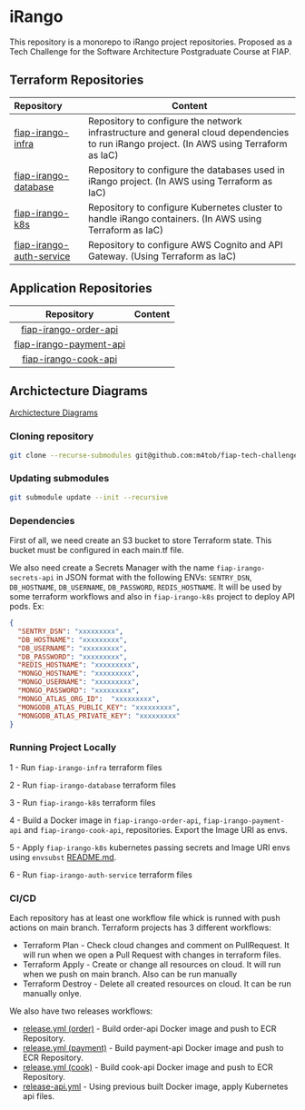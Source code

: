# iRango

This repository is a monorepo to iRango project repositories. Proposed as a Tech Challenge for the Software Architecture Postgraduate Course at FIAP.

## Terraform Repositories
| Repository | Content |
| :---   | --- |
| [fiap-irango-infra](https://github.com/FIAP-Tech-Challenge-53/fiap-irango-infra) | Repository to configure the network infrastructure and general cloud dependencies to run iRango project. (In AWS using Terraform as IaC) |
| [fiap-irango-database](https://github.com/FIAP-Tech-Challenge-53/fiap-irango-database) | Repository to configure the databases used in iRango project. (In AWS using Terraform as IaC) |
| [fiap-irango-k8s](https://github.com/FIAP-Tech-Challenge-53/fiap-irango-k8s) | Repository to configure Kubernetes cluster to handle iRango containers. (In AWS using Terraform as IaC)|
| [fiap-irango-auth-service](https://github.com/FIAP-Tech-Challenge-53/fiap-irango-auth-service) | Repository to configure AWS Cognito and API Gateway. (Using Terraform as IaC) |

## Application Repositories
| Repository | Content |
| :---:   | :---: |
| [fiap-irango-order-api](https://github.com/FIAP-Tech-Challenge-53/fiap-irango-order-api) |  |
| [fiap-irango-payment-api](https://github.com/FIAP-Tech-Challenge-53/fiap-irango-payment-api) |  |
| [fiap-irango-cook-api](https://github.com/FIAP-Tech-Challenge-53/fiap-irango-cook-api) |  |

## Archictecture Diagrams
[Archictecture Diagrams](./docs/architecture-diagrams.md)

### Cloning repository
```bash
git clone --recurse-submodules git@github.com:m4tob/fiap-tech-challenge.git
```

### Updating submodules
```bash
git submodule update --init --recursive
```

### Dependencies
First of all, we need create an S3 bucket to store Terraform state. This bucket must be configured in each main.tf file.

We also need create a Secrets Manager with the name `fiap-irango-secrets-api` in JSON format with the following ENVs: `SENTRY_DSN`, `DB_HOSTNAME`, `DB_USERNAME`, `DB_PASSWORD`, `REDIS_HOSTNAME`. It will be used by some terraform workflows and also in `fiap-irango-k8s` project to deploy API pods. Ex:
```json
{
  "SENTRY_DSN": "xxxxxxxxx",
  "DB_HOSTNAME": "xxxxxxxxx",
  "DB_USERNAME": "xxxxxxxxx",
  "DB_PASSWORD": "xxxxxxxxx",
  "REDIS_HOSTNAME": "xxxxxxxxx",
  "MONGO_HOSTNAME": "xxxxxxxxx",
  "MONGO_USERNAME": "xxxxxxxxx",
  "MONGO_PASSWORD": "xxxxxxxxx",
  "MONGO_ATLAS_ORG_ID":  "xxxxxxxxx",
  "MONGODB_ATLAS_PUBLIC_KEY": "xxxxxxxxx",
  "MONGODB_ATLAS_PRIVATE_KEY": "xxxxxxxxx"
}
```

### Running Project Locally
1 - Run `fiap-irango-infra` terraform files

2 - Run `fiap-irango-database` terraform files

3 - Run `fiap-irango-k8s` terraform files

4 - Build a Docker image in `fiap-irango-order-api`, `fiap-irango-payment-api` and `fiap-irango-cook-api`, repositories. Export the Image URI as envs.

5 - Apply `fiap-irango-k8s` kubernetes passing secrets and Image URI envs using `envsubst` [README.md](`https://github.com/FIAP-Tech-Challenge-53/blob/main/README.md#without-make`).

6 - Run `fiap-irango-auth-service` terraform files

### CI/CD
Each repository has at least one workflow file whick is runned with push actions on main branch. Terraform projects has 3 different workflows:
  - Terraform Plan - Check cloud changes and comment on PullRequest. It will run when we open a Pull Request with changes in terraform files.
  - Terraform Apply - Create or change all resources on cloud. It will run when we push on main branch. Also can be run manually
  - Terraform Destroy - Delete all created resources on cloud. It can be run manually onlye.

We also have two releases workflows:
  - [release.yml (order)](https://github.com/FIAP-Tech-Challenge-53/fiap-irango-order-api/blob/main/.github/workflows/release.yml) - Build order-api Docker image and push to ECR Repository.
  - [release.yml (payment)](https://github.com/FIAP-Tech-Challenge-53/fiap-irango-payment-api/blob/main/.github/workflows/release.yml) - Build payment-api Docker image and push to ECR Repository.
  - [release.yml (cook)](https://github.com/FIAP-Tech-Challenge-53/fiap-irango-cook-api/blob/main/.github/workflows/release.yml) - Build cook-api Docker image and push to ECR Repository.
  - [release-api.yml](https://github.com/FIAP-Tech-Challenge-53/fiap-irango-k8s/blob/main/.github/workflows/release-api.yml) - Using previous built Docker image, apply Kubernetes api files.
    
